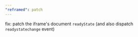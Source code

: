 ```yaml
---
"reframed": patch
---
```


fix: patch the iframe's document `readyState` (and also dispatch `readystatechange` event)
